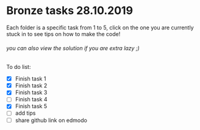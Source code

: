 # Bronze tasks 28.10.2019

Each folder is a specific task from 1 to 5, click on the one you are currently stuck in to see tips on how to make the code!
###### you can also view the solution if you are extra lazy ;)

To do list:
- [X] Finish task 1
- [X] Finish task 2
- [X] Finish task 3
- [ ] Finish task 4
- [X] Finish task 5
- [ ] add tips
- [ ] share github link on edmodo
